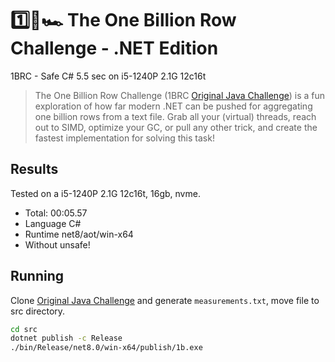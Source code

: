 # 1️⃣🐝🏎️ The One Billion Row Challenge - .NET Edition

1BRC - Safe C# 5.5 sec on i5-1240P 2.1G 12c16t

> The One Billion Row Challenge (1BRC [Original Java Challenge](https://github.com/gunnarmorling/1brc)) is a fun exploration of how far modern .NET can be pushed for aggregating one billion rows from a text file.
> Grab all your (virtual) threads, reach out to SIMD, optimize your GC, or pull any other trick, and create the fastest implementation for solving this task!

## Results

Tested on a i5-1240P 2.1G 12c16t, 16gb, nvme.

* Total: 00:05.57
* Language C#
* Runtime net8/aot/win-x64
* Without unsafe!

## Running

Clone [Original Java Challenge](https://github.com/gunnarmorling/1brc) and generate `measurements.txt`, move file to src directory.

```bash
cd src
dotnet publish -c Release
./bin/Release/net8.0/win-x64/publish/1b.exe
```
